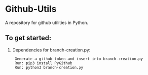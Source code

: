# Github-Utils
A repository for github utilities in Python.


## To get started:

1. Dependencies for branch-creation.py:

        Generate a github token and insert into branch-creation.py
        Run: pip3 install PyGithub
        Run: python3 branch-creation.py

